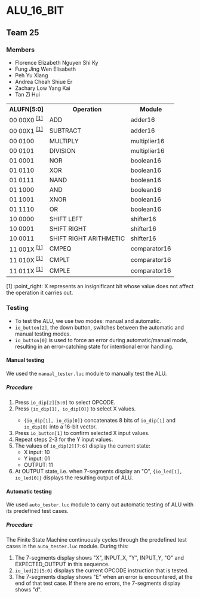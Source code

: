 <h1> ALU_16_BIT </h1>
<h2> Team 25 </h2> 
<h3> Members </h3> 
<ul>
  <li>Florence Elizabeth Nguyen Shi Ky</li>
  <li>Fung Jing Wen Elisabeth</li>
  <li>Peh Yu Xiang</li>
  <li>Andrea Cheah Shiue Er</li>
  <li>Zachary Low Yang Kai</li>
  <li>Tan Zi Hui</li>
</ul>

<table>
  <tr>
    <th>ALUFN[5:0]</th>
    <th>Operation</th>
    <th>Module</th>
  </tr>
  <tr>
    <td>00 00X0 <sup><a href="#section1">[1]</a> </td></sup>
    <td>ADD</td>
    <td>adder16</td>
  </tr>
  <tr>
    <td>00 00X1 <sup><a href="#section1">[1]</a> </td></sup>
    <td>SUBTRACT</td>
    <td>adder16</td>
  </tr>
  <tr>
    <td>00 0100</td>
    <td>MULTIPLY</td>
    <td>multiplier16</td>
  </tr>
  <tr>
    <td>00 0101</td>
    <td>DIVISION</td>
    <td>multiplier16</td>
  </tr>
  <tr>
    <td>01 0001</td>
    <td>NOR</td>
    <td>boolean16</td>
  </tr>
  <tr>
    <td>01 0110</td>
    <td>XOR</td>
    <td>boolean16</td>
  </tr>
  <tr>
    <td>01 0111</td>
    <td>NAND</td>
    <td>boolean16</td>
  </tr>
  <tr>
    <td>01 1000</td>
    <td>AND</td>
    <td>boolean16</td>
  </tr>
  <tr>
    <td>01 1001</td>
    <td>XNOR</td>
    <td>boolean16</td>
  </tr>
  <tr>
    <td>01 1110</td>
    <td>OR</td>
    <td>boolean16</td>
  </tr>
  <tr>
    <td>10 0000</td>
    <td>SHIFT LEFT</td>
    <td>shifter16</td>
  </tr>
  <tr>
    <td>10 0001</td>
    <td>SHIFT RIGHT</td>
    <td>shifter16</td>
  </tr>
  <tr>
    <td>10 0011</td>
    <td>SHIFT RIGHT ARITHMETIC</td>
    <td>shifter16</td>
  </tr>
  <tr>
    <td>11 001X <sup><a href="#section1">[1]</a> </td></sup>
    <td>CMPEQ</td>
    <td>comparator16</td>
  </tr>
  <tr>
    <td>11 010X <sup><a href="#section1">[1]</a> </td></sup>
    <td>CMPLT</td>
    <td>comparator16</td>
  </tr>
  <tr>
    <td>11 011X <sup><a href="#section1">[1]</a> </td></sup>
    <td>CMPLE</td>
    <td>comparator16</td>
  </tr>
</table>

<p id="section1">[1] :point_right: X represents an insignificant bit whose value does not affect the operation it carries out.</p>

<h3> Testing </h3> 
<ul>
  <li>To test the ALU, we use two modes: manual and automatic.</li>
  <li><code>io_button[2]</code>, the down button, switches between the automatic and manual testing modes.</li>
  <li><code>io_button[0]</code> is used to force an error during automatic/manual mode, resulting in an error-catching state for intentional error handling.</li>
</ul>

<h4>Manual testing</h4> 
<p>We used the <code>manual_tester.luc</code> module to manually test the ALU.<br>
<h5>Procedure</h5> 
<ol>
  <li>Press <code>io_dip[2][5:0]</code> to select OPCODE.</li>
  <li>Press <code>{io_dip[1], io_dip[0]}</code> to select X values.</li>
  <ul>
    <li><code>{io_dip[1], io_dip[0]}</code> concatenates 8 bits of <code>io_dip[1]</code> and <code>io_dip[0]</code> into a 16-bit vector.</li>
  </ul>
  <li>Press <code>io_button[1]</code> to confirm selected X input values.</li>
  <li>Repeat steps 2-3 for the Y input values.</li>
  <li>The values of <code>io_dip[2][7:6]</code> display the current state: 
    <ul>
      <li> X input: 10</li>
      <li> Y input: 01</li> 
      <li> OUTPUT: 11</li>
    </ul>
  <li>At OUTPUT state, i.e. when 7-segments display an "O", <code>{io_led[1], io_led[0]}</code> displays the resulting output of ALU.</li> 
  </ol>
  
<h4> Automatic testing </h4> 
<p>We used <code>auto_tester.luc</code> module to carry out automatic testing of ALU with its predefined test cases.</br>
<h5>Procedure</h5>
<p>The Finite State Machine continuously cycles through the predefined test cases in the <code>auto_tester.luc</code> module. During this:</br>
  <ol>
    <li>The 7-segments display shows "X", INPUT_X, "Y", INPUT_Y, "O" and EXPECTED_OUTPUT in this sequence.</li>
    <li><code>io_led[2][5:0]</code> displays the current OPCODE instruction that is tested.</li>
    <li>The 7-segments display shows "E" when an error is encountered, at the end of that test case. If there are no errors, the 7-segments display shows "d".</li>
  </ol>
  
  
